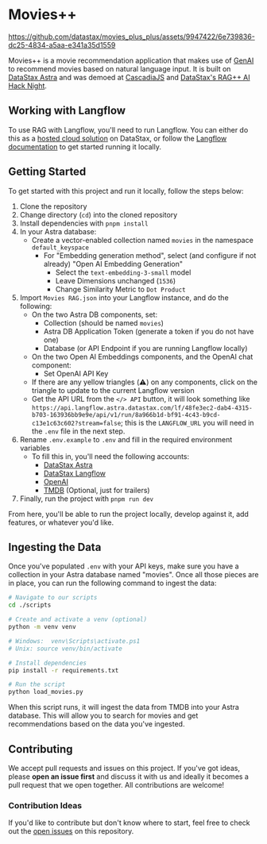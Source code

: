 # Movies++

https://github.com/datastax/movies_plus_plus/assets/9947422/6e739836-dc25-4834-a5aa-e341a35d1559

Movies++ is a movie recommendation application that makes use of [GenAI](https://en.wikipedia.org/wiki/Generative_artificial_intelligence) to recommend movies based on natural language input. It is built on [DataStax Astra](https://astra.datastax.com/) and was demoed at [CascadiaJS](https://www.youtube.com/live/HfsNGyDQtJ4?si=XzDN5lzEcmIXncJ7&t=30203) and [DataStax's RAG++ AI Hack Night](https://www.datastax.com/events/rag-plus-plus-ai-hack-night-june-2024).

## Working with Langflow

To use RAG with Langflow, you'll need to run Langflow. You can either do this as a [hosted cloud solution](https://langflow.datastax.com) on DataStax, or follow the [Langflow documentation](https://docs.langflow.org/) to get started running it locally.

## Getting Started

To get started with this project and run it locally, follow the steps below:

1. Clone the repository
2. Change directory (`cd`) into the cloned repository
3. Install dependencies with `pnpm install`
4. In your Astra database:
   - Create a vector-enabled collection named `movies` in the namespace `default_keyspace`
     - For "Embedding generation method", select (and configure if not already) "Open AI Embedding Generation"
       - Select the `text-embedding-3-small` model
       - Leave Dimensions unchanged (`1536`)
       - Change Similarity Metric to `Dot Product`
5. Import `Movies RAG.json` into your Langflow instance, and do the following:
   - On the two Astra DB components, set:
     - Collection (should be named `movies`) 
     - Astra DB Application Token (generate a token if you do not have one)
     - Database (or API Endpoint if you are running Langflow locally)
   - On the two Open AI Embeddings components, and the OpenAI chat component:
     - Set OpenAI API Key
   - If there are any yellow triangles (⚠️) on any components, click on the triangle to update to the current Langflow version
   - Get the API URL from the `</> API` button, it will look something like `https://api.langflow.astra.datastax.com/lf/48fe3ec2-dab4-4315-b703-163936bb9e9e/api/v1/run/8a966b1d-bf91-4c43-b9cd-c13e1c63c602?stream=false`; this is the `LANGFLOW_URL` you will need in the `.env` file in the next step.
6. Rename `.env.example` to `.env` and fill in the required environment variables
   - To fill this in, you'll need the following accounts:
     - [DataStax Astra](https://astra.datastax.com/)
     - [DataStax Langflow](https://langflow.datastax.com/)
     - [OpenAI](https://platform.openai.com/)
     - [TMDB](https://www.themoviedb.org/) (Optional, just for trailers)
6. Finally, run the project with `pnpm run dev`

From here, you'll be able to run the project locally, develop against it, add features, or whatever you'd like.

## Ingesting the Data

Once you've populated `.env` with your API keys, make sure you have a collection in your Astra database named "movies". Once all those pieces are in place, you can run the following command to ingest the data:

```bash
# Navigate to our scripts
cd ./scripts

# Create and activate a venv (optional)
python -m venv venv

# Windows:  venv\Scripts\activate.ps1 
# Unix: source venv/bin/activate

# Install dependencies
pip install -r requirements.txt

# Run the script
python load_movies.py
```

When this script runs, it will ingest the data from TMDB into your Astra database. This will allow you to search for movies and get recommendations based on the data you've ingested.

## Contributing

We accept pull requests and issues on this project. If you've got ideas, please **open an issue first** and discuss it with us and ideally it becomes a pull request that we open together. All contributions are welcome!

### Contribution Ideas

If you'd like to contribute but don't know where to start, feel free to check out the [open issues](https://github.com/datastax/movies_plus_plus/issues) on this repository.
